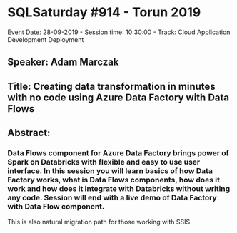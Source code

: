 # SQLSaturday #914 - Torun 2019
Event Date: 28-09-2019 - Session time: 10:30:00 - Track: Cloud Application Development  Deployment
## Speaker: Adam Marczak
## Title: Creating data transformation in minutes with no code using Azure Data Factory with Data Flows
## Abstract:
### Data Flows component for Azure Data Factory brings power of Spark on Databricks with flexible and easy to use user interface. In this session you will learn basics of how Data Factory works, what is Data Flows components, how does it work and how does it integrate with Databricks without writing any code. Session will end with a live demo of Data Factory with Data Flow component.
This is also natural migration path for those working with SSIS.
